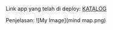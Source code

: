 Link app yang telah di deploy:
[KATALOG](https://rikzapbp2.herokuapp.com/katalog/)

Penjelasan:
![My Image](mind map.png)
